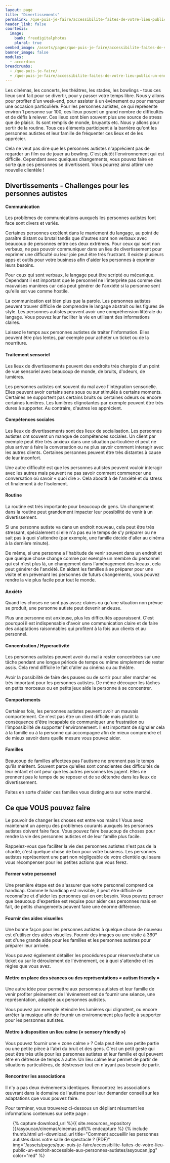 ```yaml
---
layout: page
title: "Divertissements"
permalink: /que-puis-je-faire/accessibilite-faites-de-votre-lieu-public-un-endroit-accessible-aux-personnes-autistes/divertissements
header_link: false
courtesis:
  image:
    bank: freedigitalphotos
    plural: true
oembed_image: /assets/pages/que-puis-je-faire/accessibilite-faites-de-votre-lieu-public-un-endroit-accessible-aux-personnes-autistes/opengraph.jpg
banner_image: false
modules:
  - accordion
breadcrumbs:
  - /que-puis-je-faire/
  - /que-puis-je-faire/accessibilite-faites-de-votre-lieu-public-un-endroit-accessible-aux-personnes-autistes/
---
```


Les cinémas, les concerts, les théâtres, les stades, les bowlings - tous ces lieux
sont fait pour se divertir, pour y passer votre temps libre.
Nous y allons pour profiter d'un week-end, pour assister à un événement ou pour marquer une occasion particulière.
Pour les personnes autistes, ce qui représente environ 1 personne sur 100, ces lieux posent un grand nombre de difficultés et de défis à relever.
Ces lieux sont bien souvent plus une source de stress que de plaisir.
Ils sont remplis de monde, bruyants etc. 
Nous y allons pour sortir de la routine.
Tous ces éléments participent à la barrière qu'ont les personnes autistes et leur famille de fréquenter ces lieux et de les apprécier.

Cela ne veut pas dire que les personnes autistes n'apprécient pas de regarder un film ou de jouer au bowling.
C'est plutôt l'environnement qui est difficile. Cependant avec quelques changements, vous pouvez faire en sorte que ces personnes se divertissent. Vous pourrez ainsi attirer une nouvelle clientèle&nbsp;!


## Divertissements - Challenges pour les personnes autistes

<amp-accordion animate expand-single-section disable-session-states>
 <section expanded>
  <h4><span></span>Communication</h4>
  <div>
<amp-img class="left" width="400" height="266" src="/assets/pages/que-puis-je-faire/accessibilite-faites-de-votre-lieu-public-un-endroit-accessible-aux-personnes-autistes/ID-100442933.jpg" alt="ID-100442933"></amp-img>

<p>Les problèmes de communications auxquels les personnes autistes font face sont divers et variés.</p>

<p>Certaines personnes excèlent dans le maniement du langage, au point de paraître distant ou brutal tandis que d'autres sont non verbaux avec beaucoup de personnes entre ces deux extrêmes.
Pour ceux qui sont non verbaux, ne pas pouvoir communiquer dans un lieu de divertissement pour exprimer une difficulté ou leur joie peut être très frustrant.
Il existe plusieurs apps et outils pour votre business afin d'aider les personnes à exprimer leurs besoins.</p>


<p>Pour ceux qui sont verbaux, le langage peut être scripté ou mécanique. Cependant il est important que le personnel ne l'interprète pas comme des mauvaises manières car
cela peut générer de l'anxiété si la personne sent qu'elle est vue comme hostile.</p>

<p>La communication est bien plus que la parole.
Les personnes autistes peuvent trouver difficile de comprendre le langage abstrait ou les figures de style.
Les personnes autistes peuvent avoir une compréhension littérale du langage.
Vous pouvez leur faciliter la vie en utilisant des informations claires.</p>

<p>Laissez le temps aux personnes autistes de traiter l'information. Elles peuvent être plus lentes, par exemple pour acheter un ticket ou de la nourriture.</p>
  </div>
 </section>
 <section>
  <h4><span></span>Traitement sensoriel</h4>
  <div>
<p>Les lieux de divertissements peuvent des endroits très chargés
d'un point de vue sensoriel avec beaucoup de monde, de bruits, d'odeurs, de lumières.</p>

<p>Les personnes autistes ont souvent du mal avec l'intégration sensorielle. Elles peuvent avoir certains sens sous ou sur stimulés à certains moments.
Certaines ne supportent pas certains bruits ou certaines odeurs ou encore certaines lumières.
Les lumières clignotantes par exemple peuvent être très dures à supporter.
Au contraire, d'autres les apprécient.</p>
  </div>
 </section>
 <section>
  <h4><span></span>Compétences sociales</h4>
  <div>
<p>Les lieux de divertissements sont des lieux de socialisation.
Les personnes autistes ont souvent un manque de compétences sociales.
Un client par exemple peut être très anxieux dans une situation particulière et peut ne plus arriver à faire la conversation ou ne plus savoir comment interagir avec les autres clients.
Certaines personnes peuvent être très distantes à cause de leur inconfort.</p>

<p>Une autre difficulté est que les personnes autistes peuvent vouloir interagir avec les autres mais peuvent ne pas savoir comment commencer une conversation où savoir «&nbsp;quoi dire&nbsp;».
Cela aboutit à de l'anxiété et du stress et finalement à de l'isolement.</p>
  </div>
 </section>
 <section>
  <h4><span></span>Routine</h4>
  <div>
<amp-img class="left" width="250" height="250" src="/assets/pages/que-puis-je-faire/accessibilite-faites-de-votre-lieu-public-un-endroit-accessible-aux-personnes-autistes/ID-100246951.jpg" alt="ID-100246951.jpg"></amp-img>
<p>La routine est très importante pour beaucoup de gens.
Un changement dans la routine peut grandement impacter leur possibilité de venir à un divertissement.</p>

<p>Si une personne autiste va dans un endroit nouveau, cela peut être très stressant, spécialement si elle n'a pas eu le temps de s'y préparer ou ne sait pas à quoi s'attendre (par exemple, une famille décide d'aller au cinéma à la dernière minute).</p>

<p>De même, si une personne a l'habitude de venir souvent dans un endroit et que quelque chose change comme par exemple un membre du personnel qui est n'est plus là, un changement dans l'aménagement des locaux, cela peut générer de l'anxiété.
En aidant les familles à se préparer pour une visite et en prévenant les personnes de futurs changements, vous pouvez rendre la vie plus facile pour tout le monde.</p>
  </div>
 </section>
 <section>
  <h4><span></span>Anxiété</h4>
  <div>
<p>Quand les choses ne sont pas assez claires ou qu'une situation non prévue se produit, une personne autiste peut devenir anxieuse.</p>

<p>Plus une personne est anxieuse, plus les difficultés apparaissent. C'est pourquoi il est indispensable d'avoir une communication claire et de faire des adaptations raisonnables qui profitent à la fois aux clients et au personnel.</p>
  </div>
 </section>
 <section>
  <h4><span></span>Concentration / Hyperactivité</h4>
  <div>
<p>Les personnes autistes peuvent avoir du mal à rester concentrées sur une tâche pendant une longue période de temps ou même simplement de rester assis.
Cela rend difficile le fait d'aller au cinéma ou au théâtre.</p>

<p>Avoir la possibilité de faire des pauses ou de sortir pour aller marcher es très important pour les personnes autistes.  De même découper les tâches en petits morceaux ou en petits jeux aide la personne à se concentrer.</p>
  </div>
 </section>
 <section>
  <h4><span></span>Comportements</h4>
  <div>
<p>Certaines fois, les personnes autistes peuvent avoir un mauvais comportement. Ce n'est pas être un client difficile mais plutôt la
conséquence d'être incapable de communiquer une frustration ou l'impossibilité de supporter l'environnement.
Il est important de signaler cela à la famille ou à la personne qui accompagne afin de mieux comprendre et de mieux savoir dans
quelle mesure vous pouvez aider.</p>
  </div>
 </section>
 <section>
  <h4><span></span>Familles</h4>
  <div>
<p>Beaucoup de familles affectées pas l'autisme ne prennent pas le temps qu'ils méritent.
Souvent parce qu'elles sont conscientes des difficultés de leur enfant et ont peur que les autres personnes les jugent.
Elles ne prennent pas le temps de se reposer et de se détendre dans les lieux de divertissement.</p>

<p>Faites en sorte d'aider ces familles vous distinguera sur votre marché.</p>
  </div>
 </section>
</amp-accordion>

## Ce que VOUS pouvez faire

Le pouvoir de changer les choses est entre vos mains&nbsp;! Vous avez maintenant un aperçu des problèmes courants auxquels les personnes autistes doivent faire face.
Vous pouvez faire beaucoup de choses pour rendre la vie des personnes autistes et de leur famille plus facile.


Rappelez-vous que faciliter la vie des personnes autistes n'est pas de la charité, c'est quelque chose de bon pour votre business.
Les personnes autistes représentent une part non négligeable de votre clientèle qui saura vous récompenser pour les petites actions que vous ferez.


<amp-accordion animate expand-single-section disable-session-states>
 <section expanded>
  <h4><span></span>Former votre personnel</h4>
  <div>
<p>Une première étape est de s'assurer que votre personnel comprend ce handicap. Comme le handicap est invisible, il peut être difficile de reconnaître et d'aider les personnes qui en ont besoin.
Vous pouvez penser que beaucoup d'expertise est requise pour aider ces personnes mais en fait, de petits changements peuvent faire une énorme différence.</p>
  </div>
 </section>
 <section>
  <h4><span></span>Fournir des aides visuelles</h4>
  <div>
<amp-img class="left" width="250" height="166" src="/assets/pages/que-puis-je-faire/accessibilite-faites-de-votre-lieu-public-un-endroit-accessible-aux-personnes-autistes/ID-100207637.jpg" alt="ID-100207637"></amp-img>
<p>Une bonne façon pour les personnes autistes à quelque chose de nouveau est d'utiliser des aides visuelles.
Fournir des images ou une visite à 360° est d'une grande aide pour les familles et les personnes autistes pour préparer leur arrivée.</p>

<p>Vous pouvez également détailler les procédures pour réserver/acheter un ticket ou sur le déroulement de l'événement, ce à quoi s'attendre et les règles que vous avez.</p>
  </div>
 </section>
 <section>
  <h4><span></span>Mettre en place des séances ou des représentations «&nbsp;autism friendly&nbsp;»</h4>
  <div>
<p>Une autre idée pour permettre aux personnes autistes et leur famille de venir
 profiter pleinement de l'événement est de fournir une séance, une représentation, adaptée aux personnes autistes.</p>

<p>Vous pouvez par exemple éteindre les lumières qui clignotent, ou encore arrêter la musique afin de fournir un environnement plus facile à supporter pour les personnes autistes.</p>
  </div>
 </section>
 <section>
  <h4><span></span>Mettre à disposition un lieu calme («&nbsp;sensory friendly&nbsp;»)</h4>
  <div>
<p>Vous pouvez fournir une «&nbsp;zone calme&nbsp;»&nbsp;? Cela peut être une petite partie ou une petite pièce à l'abri du bruit et des gens.
C'est un petit geste qui peut être très utile pour les personnes autistes et leur famille et qui peuvent être en détresse de temps à autre.
Un lieu calme leur permet de partir de situations particulières, de déstresser tout en n'ayant pas besoin de partir.</p>
  </div>
 </section>
 <section>
  <h4><span></span>Rencontrer les associations</h4>
  <div>
<p>Il n'y a pas deux événements identiques.
Rencontrez les associations œuvrant dans le domaine de l'autisme pour leur demander conseil sur les adaptations que vous pouvez faire.</p>
  </div>
 </section>
</amp-accordion>

<div class="highlight">

Pour terminer, vous trouverez ci-dessous un dépliant résumant les informations contenues sur cette page&nbsp;:

<ul class="thumb center">
 {% capture download_url %}{{ site.resources_repository }}/asyoucan/cinemas/cinemas.pdf{% endcapture %}
 {% include thumb.html url=download_url title="Comment accueillir les personnes autistes dans votre salle de spectacle&nbsp;? (PDF)" img="/assets/pages/que-puis-je-faire/accessibilite-faites-de-votre-lieu-public-un-endroit-accessible-aux-personnes-autistes/asyoucan.jpg" color="red" %}
</ul>

</div>


